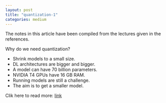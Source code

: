 ```yaml
---
layout: post
title: "quantization-1"
categories: medium
---
```


The notes in this article have been compiled from the lectures given in the references.

Why do we need quantization?

* Shrink models to a small size.
* DL architectures are bigger and bigger.
* A model can have 70 billion parameters.
* NVIDIA T4 GPUs have 16 GB RAM.
* Running models are still a challenge.
* The aim is to get a smaller model.

Clik here to read more: [link](https://medium.com/@balci.pelin/quantization-1-d05e5a61e0af)